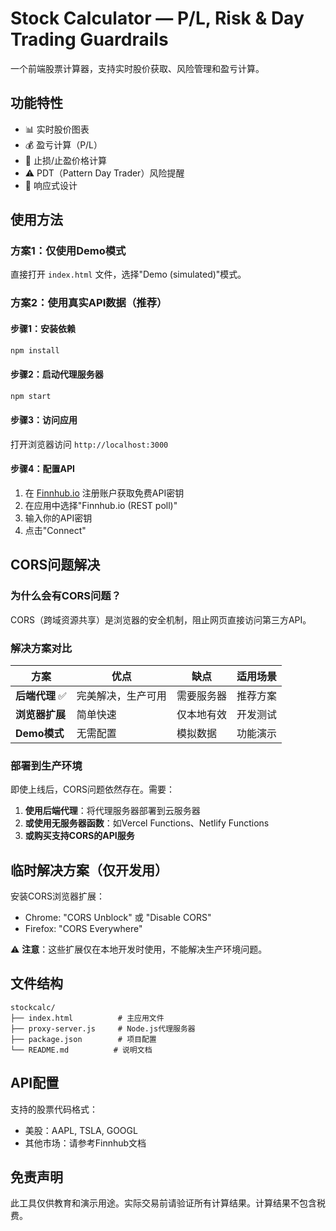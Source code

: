 # Stock Calculator — P/L, Risk & Day Trading Guardrails

一个前端股票计算器，支持实时股价获取、风险管理和盈亏计算。

## 功能特性

- 📊 实时股价图表
- 💰 盈亏计算（P/L）
- 🎯 止损/止盈价格计算
- ⚠️ PDT（Pattern Day Trader）风险提醒
- 📱 响应式设计

## 使用方法

### 方案1：仅使用Demo模式
直接打开 `index.html` 文件，选择"Demo (simulated)"模式。

### 方案2：使用真实API数据（推荐）

#### 步骤1：安装依赖
```bash
npm install
```

#### 步骤2：启动代理服务器
```bash
npm start
```

#### 步骤3：访问应用
打开浏览器访问 `http://localhost:3000`

#### 步骤4：配置API
1. 在 [Finnhub.io](https://finnhub.io) 注册账户获取免费API密钥
2. 在应用中选择"Finnhub.io (REST poll)"
3. 输入你的API密钥
4. 点击"Connect"

## CORS问题解决

### 为什么会有CORS问题？
CORS（跨域资源共享）是浏览器的安全机制，阻止网页直接访问第三方API。

### 解决方案对比

| 方案 | 优点 | 缺点 | 适用场景 |
|------|------|------|----------|
| **后端代理** ✅ | 完美解决，生产可用 | 需要服务器 | 推荐方案 |
| **浏览器扩展** | 简单快速 | 仅本地有效 | 开发测试 |
| **Demo模式** | 无需配置 | 模拟数据 | 功能演示 |

### 部署到生产环境

即使上线后，CORS问题依然存在。需要：

1. **使用后端代理**：将代理服务器部署到云服务器
2. **或使用无服务器函数**：如Vercel Functions、Netlify Functions
3. **或购买支持CORS的API服务**

## 临时解决方案（仅开发用）

安装CORS浏览器扩展：
- Chrome: "CORS Unblock" 或 "Disable CORS"
- Firefox: "CORS Everywhere"

⚠️ **注意**：这些扩展仅在本地开发时使用，不能解决生产环境问题。

## 文件结构

```
stockcalc/
├── index.html          # 主应用文件
├── proxy-server.js     # Node.js代理服务器
├── package.json        # 项目配置
└── README.md          # 说明文档
```

## API配置

支持的股票代码格式：
- 美股：AAPL, TSLA, GOOGL
- 其他市场：请参考Finnhub文档

## 免责声明

此工具仅供教育和演示用途。实际交易前请验证所有计算结果。计算结果不包含税费。
